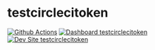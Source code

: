 # testcirclecitoken

[![Github Actions](https://github.com/kporras07/testcirclecitoken/actions/workflows/build_deploy_and_test.yml/badge.svg)](https://github.com/kporras07/testcirclecitoken/actions/workflows/build_deploy_and_test.yml)
[![Dashboard testcirclecitoken](https://img.shields.io/badge/dashboard-testcirclecitoken-yellow.svg)](https://dashboard.pantheon.io/sites/45689460-2b4d-46e9-963c-f46d1f0730a5#dev/code)
[![Dev Site testcirclecitoken](https://img.shields.io/badge/site-testcirclecitoken-blue.svg)](http://dev-testcirclecitoken.pantheonsite.io/)